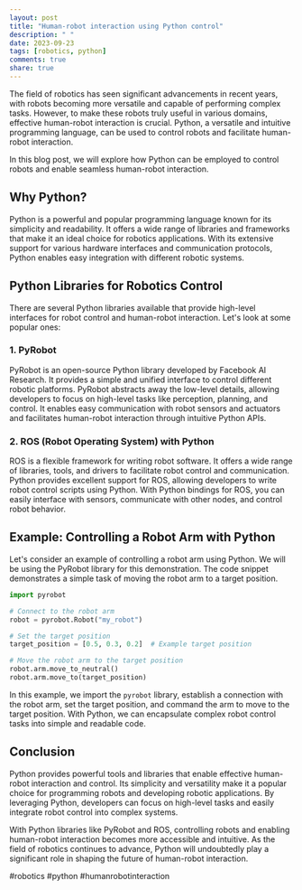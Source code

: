 ```yaml
---
layout: post
title: "Human-robot interaction using Python control"
description: " "
date: 2023-09-23
tags: [robotics, python]
comments: true
share: true
---
```


The field of robotics has seen significant advancements in recent years, with robots becoming more versatile and capable of performing complex tasks. However, to make these robots truly useful in various domains, effective human-robot interaction is crucial. Python, a versatile and intuitive programming language, can be used to control robots and facilitate human-robot interaction.

In this blog post, we will explore how Python can be employed to control robots and enable seamless human-robot interaction.

## Why Python?

Python is a powerful and popular programming language known for its simplicity and readability. It offers a wide range of libraries and frameworks that make it an ideal choice for robotics applications. With its extensive support for various hardware interfaces and communication protocols, Python enables easy integration with different robotic systems.

## Python Libraries for Robotics Control

There are several Python libraries available that provide high-level interfaces for robot control and human-robot interaction. Let's look at some popular ones:

### 1. PyRobot

PyRobot is an open-source Python library developed by Facebook AI Research. It provides a simple and unified interface to control different robotic platforms. PyRobot abstracts away the low-level details, allowing developers to focus on high-level tasks like perception, planning, and control. It enables easy communication with robot sensors and actuators and facilitates human-robot interaction through intuitive Python APIs.

### 2. ROS (Robot Operating System) with Python

ROS is a flexible framework for writing robot software. It offers a wide range of libraries, tools, and drivers to facilitate robot control and communication. Python provides excellent support for ROS, allowing developers to write robot control scripts using Python. With Python bindings for ROS, you can easily interface with sensors, communicate with other nodes, and control robot behavior.

## Example: Controlling a Robot Arm with Python

Let's consider an example of controlling a robot arm using Python. We will be using the PyRobot library for this demonstration. The code snippet demonstrates a simple task of moving the robot arm to a target position.

```python
import pyrobot

# Connect to the robot arm
robot = pyrobot.Robot("my_robot")

# Set the target position
target_position = [0.5, 0.3, 0.2]  # Example target position

# Move the robot arm to the target position
robot.arm.move_to_neutral()
robot.arm.move_to(target_position)
```

In this example, we import the `pyrobot` library, establish a connection with the robot arm, set the target position, and command the arm to move to the target position. With Python, we can encapsulate complex robot control tasks into simple and readable code.

## Conclusion

Python provides powerful tools and libraries that enable effective human-robot interaction and control. Its simplicity and versatility make it a popular choice for programming robots and developing robotic applications. By leveraging Python, developers can focus on high-level tasks and easily integrate robot control into complex systems.

With Python libraries like PyRobot and ROS, controlling robots and enabling human-robot interaction becomes more accessible and intuitive. As the field of robotics continues to advance, Python will undoubtedly play a significant role in shaping the future of human-robot interaction.

#robotics #python #humanrobotinteraction